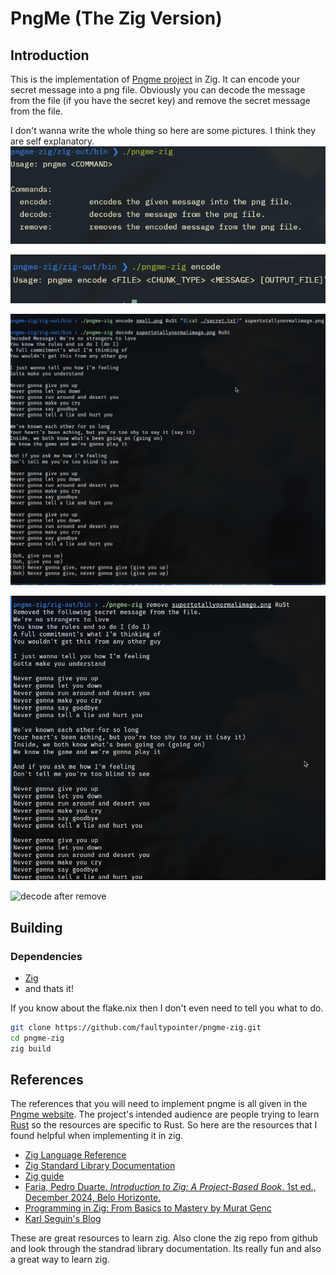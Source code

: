 # PngMe (The Zig Version)

## Introduction
This is the implementation of [Pngme project](https://jrdngr.github.io/pngme_book/introduction.html) in Zig. It can encode your secret message into a png file.
Obviously you can decode the message from the file (if you have the secret key) and remove the secret message from the file.

I don't wanna write the whole thing so here are some pictures. I think they are self explanatory.
![help message](./res/pngme-zig-help.png)

![encode help](./res/encode-help.png)

![encode and decode](./res/decode.png)

![remove](./res/remove.png)

![decode after remove](./decode-after-remove.png)

## Building
### Dependencies
- [Zig](https://ziglang.org/)
- and thats it!

If you know about the flake.nix then I don't even need to tell you what to do.
```sh
git clone https://github.com/faultypointer/pngme-zig.git
cd pngme-zig
zig build
```

## References
The references that you will need to implement pngme is all given in the
[Pngme website](https://jrdngr.github.io/pngme_book/introduction.html). The project's intended
audience are people trying to learn [Rust](https://www.rust-lang.org/) so the resources are specific
to Rust. So here are the resources that I found helpful when implementing it in zig.
- [Zig Language Reference](https://ziglang.org/documentation/0.13.0/)
- [Zig Standard Library Documentation](https://ziglang.org/documentation/0.13.0/std/)
- [Zig guide](https://zig.guide/)
- [Faria, Pedro Duarte. *Introduction to Zig: A Project-Based Book*. 1st ed., December 2024, Belo Horizonte.](https://pedropark99.github.io/zig-book/)
- [Programming in Zig: From Basics to Mastery by Murat Genc](https://gencmurat.com/en/pages/programming-with-zig/)
- [Karl Seguin's Blog](https://www.openmymind.net/)

These are great resources to learn zig. Also clone the zig repo from github and
look through the standrad library documentation. Its really fun and also a great way to learn zig.
